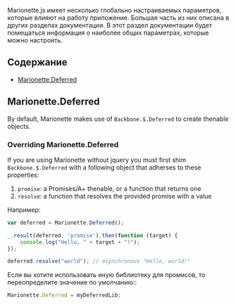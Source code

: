 Marionette.js имеет несколько глобально настраиваемых параметров,
которые влияют на работу приложение. Большая часть из них описана в других
разделах документации. В этот раздел документации будет помещаться информация
о наиболее общих параметрах, которые можно настроить.

## Содержание

* [Marionette.Deferred](#deferred)

## <a name="deferred"></a> Marionette.Deferred

By default, Marionette makes use of `Backbone.$.Deferred` to create
thenable objects.

### Overriding Marionette.Deferred

If you are using Marionette without jquery you must first shim `Backbone.$.Deferred` with a following object that adherses to these properties:

1. `promise`: a Promises/A+ thenable, or a function that returns one
2. `resolve`: a function that resolves the provided promise with a value

Например:

```js
var deferred = Marionette.Deferred();

_.result(deferred, 'promise').then(function (target) {
    console.log("Hello, " + target + "!");
});

deferred.resolve("world"); // asynchronous "Hello, world!"
```

Если вы хотите использовать иную библиотеку для промисов, то переопределите значение по умолчанию::

```js
Marionette.Deferred = myDeferredLib;
```